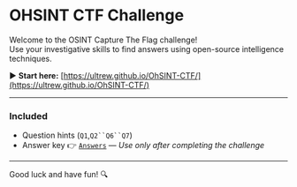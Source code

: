 # OHSINT CTF Challenge

Welcome to the OSINT Capture The Flag challenge!  
Use your investigative skills to find answers using open-source intelligence techniques.

▶️ **Start here:** [https://ultrew.github.io/OhSINT-CTF/](https://ultrew.github.io/OhSINT-CTF/)

---

### Included

- Question hints (`Q1`,`Q2``Q6``Q7`)
- Answer key 👉 [`Answers`](./ohsint_ans.jpg) — *Use only after completing the challenge*

---

Good luck and have fun! 🔍
